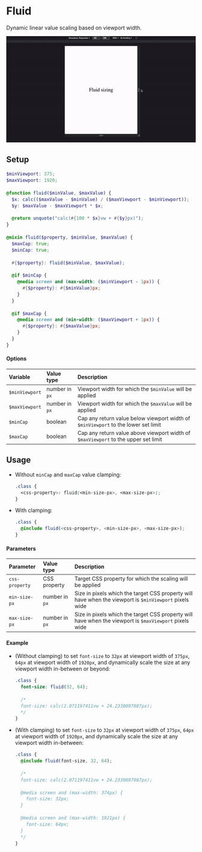 # Fluid

Dynamic linear value scaling based on viewport width.

![Fluid example](./fluid.gif)

## Setup

```scss
$minViewport: 375;
$maxViewport: 1920;

@function fluid($minValue, $maxValue) {
  $x: calc(($maxValue - $minValue) / ($maxViewport - $minViewport));
  $y: $maxValue - $maxViewport * $x;

  @return unquote("calc(#{100 * $x}vw + #{$y}px)");
}

@mixin fluid($property, $minValue, $maxValue) {
  $maxCap: true;
  $minCap: true;

  #{$property}: fluid($minValue, $maxValue);

  @if $minCap {
    @media screen and (max-width: ($minViewport - 1px)) {
      #{$property}: #{$minValue}px;
    }
  }

  @if $maxCap {
    @media screen and (min-width: ($maxViewport + 1px)) {
      #{$property}: #{$maxValue}px;
    }
  }
}
```

#### Options

| Variable       | Value type     | Description                                                                        |
| :------------- | :------------- | :--------------------------------------------------------------------------------- |
| `$minViewport` | number in `px` | Viewport width for which the `$minValue` will be applied                           |
| `$maxViewport` | number in `px` | Viewport width for which the `$maxValue` will be applied                           |
| `$minCap`      | boolean        | Cap any return value below viewport width of `$minViewport` to the lower set limit |
| `$maxCap`      | boolean        | Cap any return value above viewport width of `$maxViewport` to the upper set limit |

## Usage

- Without `minCap` and `maxCap` value clamping:

  ```scss
  .class {
    <css-property>: fluid(<min-size-px>, <max-size-px>);
  }
  ```

- With clamping:

  ```scss
  .class {
    @include fluid(<css-property>, <min-size-px>, <max-size-px>);
  }
  ```

#### Parameters

| Parameter      | Value type     | Description                                                                                            |
| :------------- | :------------- | :----------------------------------------------------------------------------------------------------- |
| `css-property` | CSS property   | Target CSS property for which the scaling will be applied                                              |
| `min-size-px`  | number in `px` | Size in pixels which the target CSS property will have when the viewport is `$minViewport` pixels wide |
| `max-size-px`  | number in `px` | Size in pixels which the target CSS property will have when the viewport is `$maxViewport` pixels wide |

#### Example

- (Without clamping) to set `font-size` to `32px` at viewport width of `375px`, `64px` at viewport width of `1920px`, and dynamically scale the size at any viewport width in-between or beyond:

  ```scss
  .class {
    font-size: fluid(32, 64);

    /*
    font-size: calc(2.071197411vw + 24.2330097087px);
    */
  }
  ```

- (With clamping) to set `font-size` to `32px` at viewport width of `375px`, `64px` at viewport width of `1920px`, and dynamically scale the size at any viewport width in-between:

  ```scss
  .class {
    @include fluid(font-size, 32, 64);

    /*
    font-size: calc(2.071197411vw + 24.2330097087px);
  
    @media screen and (max-width: 374px) {
      font-size: 32px;
    }
  
    @media screen and (max-width: 1921px) {
      font-size: 64px;
    }
    */
  }
  ```
